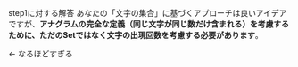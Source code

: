step1に対する解答
あなたの「文字の集合」に基づくアプローチは良いアイデアですが、**アナグラムの完全な定義（同じ文字が同じ数だけ含まれる）を考慮するために、ただのSetではなく文字の出現回数を考慮する必要があります**。

← なるほどすぎる
